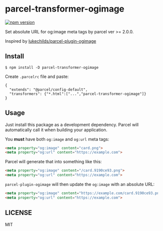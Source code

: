 # parcel-transformer-ogimage

[![npm version](https://badge.fury.io/js/parcel-transformer-ogimage.svg)](https://badge.fury.io/js/parcel-transformer-ogimage)

Set absolute URL for og:image meta tags by parcel ver >= 2.0.0.

Inspired by [lukechilds/parcel-plugin-ogimage](https://github.com/lukechilds/parcel-plugin-ogimage)

## Install

```shell
$ npm install -D parcel-transformer-ogimage
```

Create `.parcelrc` file and paste:
```
{
  "extends": "@parcel/config-default",
  "transformers": {"*.html":["...","parcel-transformer-ogimage"]}
}
```

## Usage

Just install this package as a development dependency. Parcel will automatically call it when building your application.

You **must** have both `og:image` and `og:url` meta tags:

```html
<meta property="og:image" content="card.png">
<meta property="og:url" content="https://example.com">
```

Parcel will generate that into something like this:

```html
<meta property="og:image" content="/card.9190ce93.png">
<meta property="og:url" content="https://example.com">
```

`parcel-plugin-ogimage` will then update the `og:image` with an absolute URL:

```html
<meta property="og:image" content="https://example.com/card.9190ce93.png">
<meta property="og:url" content="https://example.com">
```

## LICENSE

MIT
